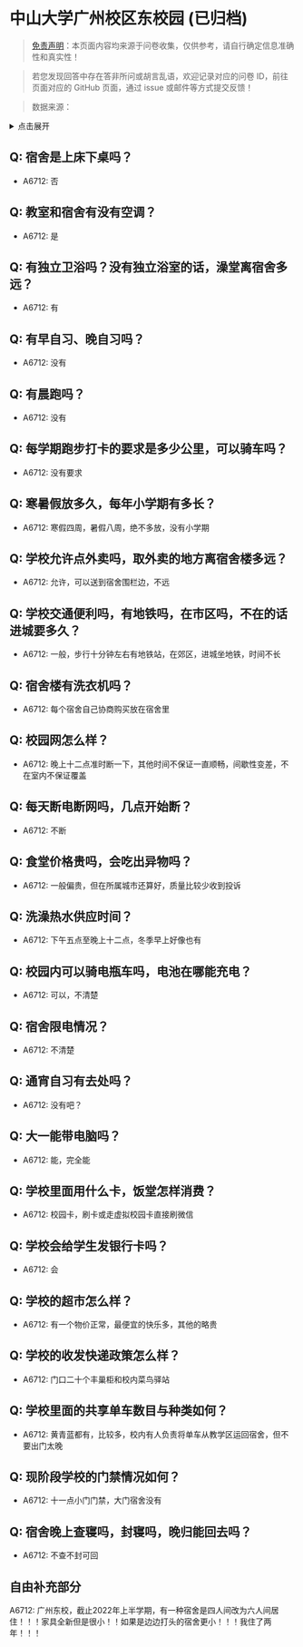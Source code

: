 # 中山大学广州校区东校园 (已归档)

> [免责声明](https://colleges.chat/#_3)：本页面内容均来源于问卷收集，仅供参考，请自行确定信息准确性和真实性！

> 若您发现回答中存在答非所问或胡言乱语，欢迎记录对应的问卷 ID，前往页面对应的 GitHub 页面，通过 issue 或邮件等方式提交反馈！

> 数据来源：

<details><summary>点击展开</summary>
<ul>
<li>A6712: 匿名 (2022 年 06 月)</li>
</ul>
</details>

## Q: 宿舍是上床下桌吗？

- A6712: 否

## Q: 教室和宿舍有没有空调？

- A6712: 是

## Q: 有独立卫浴吗？没有独立浴室的话，澡堂离宿舍多远？

- A6712: 有

## Q: 有早自习、晚自习吗？

- A6712: 没有

## Q: 有晨跑吗？

- A6712: 没有

## Q: 每学期跑步打卡的要求是多少公里，可以骑车吗？

- A6712: 没有要求

## Q: 寒暑假放多久，每年小学期有多长？

- A6712: 寒假四周，暑假八周，绝不多放，没有小学期

## Q: 学校允许点外卖吗，取外卖的地方离宿舍楼多远？

- A6712: 允许，可以送到宿舍围栏边，不远

## Q: 学校交通便利吗，有地铁吗，在市区吗，不在的话进城要多久？

- A6712: 一般，步行十分钟左右有地铁站，在郊区，进城坐地铁，时间不长

## Q: 宿舍楼有洗衣机吗？

- A6712: 每个宿舍自己协商购买放在宿舍里

## Q: 校园网怎么样？

- A6712: 晚上十二点准时断一下，其他时间不保证一直顺畅，间歇性变差，不在室内不保证覆盖

## Q: 每天断电断网吗，几点开始断？

- A6712: 不断

## Q: 食堂价格贵吗，会吃出异物吗？

- A6712: 一般偏贵，但在所属城市还算好，质量比较少收到投诉

## Q: 洗澡热水供应时间？

- A6712: 下午五点至晚上十二点，冬季早上好像也有

## Q: 校园内可以骑电瓶车吗，电池在哪能充电？

- A6712: 可以，不清楚

## Q: 宿舍限电情况？

- A6712: 不清楚

## Q: 通宵自习有去处吗？

- A6712: 没有吧？

## Q: 大一能带电脑吗？

- A6712: 能，完全能

## Q: 学校里面用什么卡，饭堂怎样消费？

- A6712: 校园卡，刷卡或走虚拟校园卡直接刷微信

## Q: 学校会给学生发银行卡吗？

- A6712: 会

## Q: 学校的超市怎么样？

- A6712: 有一个物价正常，最便宜的快乐多，其他的略贵

## Q: 学校的收发快递政策怎么样？

- A6712: 门口二十个丰巢柜和校内菜鸟驿站

## Q: 学校里面的共享单车数目与种类如何？

- A6712: 黄青蓝都有，比较多，校内有人负责将单车从教学区运回宿舍，但不要出门太晚

## Q: 现阶段学校的门禁情况如何？

- A6712: 十一点小门门禁，大门宿舍没有

## Q: 宿舍晚上查寝吗，封寝吗，晚归能回去吗？

- A6712: 不查不封可回

## 自由补充部分

A6712: 广州东校，截止2022年上半学期，有一种宿舍是四人间改为六人间居住！！！家具全新但是很小！！如果是边边打头的宿舍更小！！！我住了两年！！！